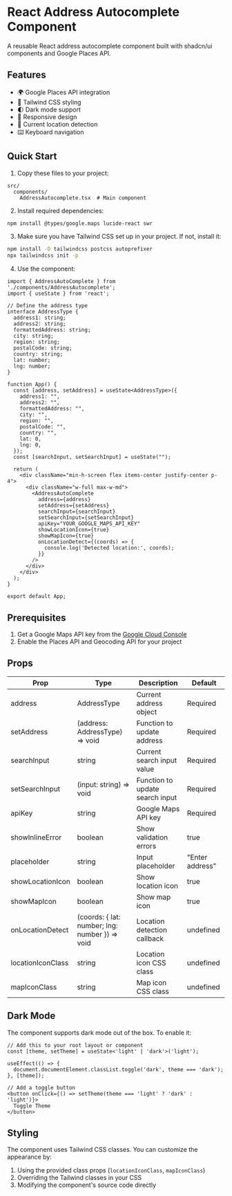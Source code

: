 # React Address Autocomplete Component

A reusable React address autocomplete component built with shadcn/ui components and Google Places API.

## Features

- 🌍 Google Places API integration
- 🎨 Tailwind CSS styling
- 🌓 Dark mode support
- 📱 Responsive design
- 🎯 Current location detection
- ⌨️ Keyboard navigation

## Quick Start

1. Copy these files to your project:

```
src/
  components/
    AddressAutocomplete.tsx  # Main component
```

2. Install required dependencies:

```bash
npm install @types/google.maps lucide-react swr
```

3. Make sure you have Tailwind CSS set up in your project. If not, install it:

```bash
npm install -D tailwindcss postcss autoprefixer
npx tailwindcss init -p
```

4. Use the component:

```tsx
import { AddressAutoComplete } from './components/AddressAutocomplete';
import { useState } from 'react';

// Define the address type
interface AddressType {
  address1: string;
  address2: string;
  formattedAddress: string;
  city: string;
  region: string;
  postalCode: string;
  country: string;
  lat: number;
  lng: number;
}

function App() {
  const [address, setAddress] = useState<AddressType>({
    address1: "",
    address2: "",
    formattedAddress: "",
    city: "",
    region: "",
    postalCode: "",
    country: "",
    lat: 0,
    lng: 0,
  });
  const [searchInput, setSearchInput] = useState("");

  return (
    <div className="min-h-screen flex items-center justify-center p-4">
      <div className="w-full max-w-md">
        <AddressAutoComplete
          address={address}
          setAddress={setAddress}
          searchInput={searchInput}
          setSearchInput={setSearchInput}
          apiKey="YOUR_GOOGLE_MAPS_API_KEY"
          showLocationIcon={true}
          showMapIcon={true}
          onLocationDetect={(coords) => {
            console.log('Detected location:', coords);
          }}
        />
      </div>
    </div>
  );
}

export default App;
```

## Prerequisites

1. Get a Google Maps API key from the [Google Cloud Console](https://console.cloud.google.com/)
2. Enable the Places API and Geocoding API for your project

## Props

| Prop | Type | Description | Default |
|------|------|-------------|---------|
| address | AddressType | Current address object | Required |
| setAddress | (address: AddressType) => void | Function to update address | Required |
| searchInput | string | Current search input value | Required |
| setSearchInput | (input: string) => void | Function to update search input | Required |
| apiKey | string | Google Maps API key | Required |
| showInlineError | boolean | Show validation errors | true |
| placeholder | string | Input placeholder | "Enter address" |
| showLocationIcon | boolean | Show location icon | true |
| showMapIcon | boolean | Show map icon | true |
| onLocationDetect | (coords: { lat: number; lng: number }) => void | Location detection callback | undefined |
| locationIconClass | string | Location icon CSS class | undefined |
| mapIconClass | string | Map icon CSS class | undefined |

## Dark Mode

The component supports dark mode out of the box. To enable it:

```tsx
// Add this to your root layout or component
const [theme, setTheme] = useState<'light' | 'dark'>('light');

useEffect(() => {
  document.documentElement.classList.toggle('dark', theme === 'dark');
}, [theme]);

// Add a toggle button
<button onClick={() => setTheme(theme === 'light' ? 'dark' : 'light')}>
  Toggle Theme
</button>
```

## Styling

The component uses Tailwind CSS classes. You can customize the appearance by:

1. Using the provided class props (`locationIconClass`, `mapIconClass`)
2. Overriding the Tailwind classes in your CSS
3. Modifying the component's source code directly